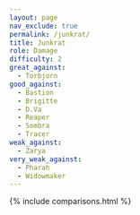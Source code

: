 ```yaml
---
layout: page
nav_exclude: true
permalink: /junkrat/
title: Junkrat
role: Damage
difficulty: 2
great_against:
  - Torbjorn
good_against:
  - Bastion
  - Brigitte
  - D.Va
  - Reaper
  - Sombra
  - Tracer
weak_against:
  - Zarya
very_weak_against:
  - Pharah
  - Widowmaker
---
```


{% include comparisons.html %}
